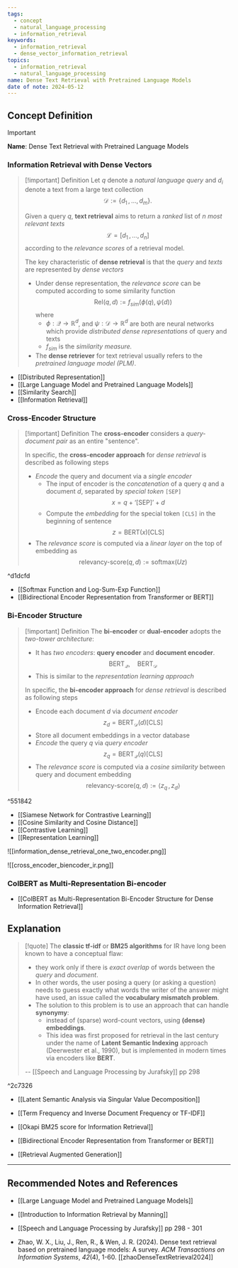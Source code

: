 ```yaml
---
tags:
  - concept
  - natural_language_processing
  - information_retrieval
keywords:
  - information_retrieval
  - dense_vector_information_retrieval
topics:
  - information_retrieval
  - natural_language_processing
name: Dense Text Retrieval with Pretrained Language Models
date of note: 2024-05-12
---
```


## Concept Definition

>[!important]
>**Name**: Dense Text Retrieval with Pretrained Language Models

### Information Retrieval with Dense Vectors

>[!important] Definition
>Let $q$ denote a *natural language query* and $d_{i}$ denote a text from a large text collection $$\mathcal{D} := \left\{ d_{1}\,{,}\ldots{,}\,d_{m} \right\}.$$
>
>Given a query $q$, **text retrieval** aims to return a *ranked* list of $n$ *most relevant texts* $$\mathcal{L} = [d_{1}\,{,}\ldots{,}\,d_{n}]$$ according to the *relevance scores* of a retrieval model.
>
>The key characteristic of **dense retrieval** is that the *query* and *texts* are represented by *dense vectors* 
>- Under dense representation, the *relevance score* can be computed according to some similarity function $$\text{Rel}(q, d) := f_{sim}(\phi(q), \psi(d))$$ where 
>	- $\phi: \mathcal{Q}\to \mathbb{R}^{d}$, and $\psi: \mathcal{D}\to \mathbb{R}^{d}$ are both are neural networks which provide *distributed dense representations* of query and texts
>	- $f_{sim}$ is the *similarity measure.*
>- The **dense retriever** for text retrieval usually refers to the *pretrained language model (PLM)*.


- [[Distributed Representation]]
- [[Large Language Model and Pretrained Language Models]]
- [[Similarity Search]]
- [[Information Retrieval]]

### Cross-Encoder Structure

>[!important] Definition
>The **cross-encoder** considers a *query-document pair* as an entire "sentence".
>
>In specific, the **cross-encoder approach** for *dense retrieval* is described as following steps
>- *Encode* the query and document via a *single encoder*
>	- The input of encoder is the *concatenation* of a query $q$ and a document $d$, separated by *special token* `[SEP]` $$x = q + \text{`[SEP]'} + d$$
>	- Compute the *embedding* for the special token `[CLS]` in the beginning of sentence $$z = \text{BERT}(x)[\text{CLS}]$$
>- The *relevance score* is computed via a *linear layer* on the top of embedding as $$\text{relevancy-score}(q, d) := \text{softmax}(Uz)$$

^d1dcfd

- [[Softmax Function and Log-Sum-Exp Function]]
- [[Bidirectional Encoder Representation from Transformer or BERT]]

### Bi-Encoder Structure

>[!important] Definition
>The **bi-encoder** or **dual-encoder** adopts the *two-tower architecture*:
>- It has *two encoders*: **query encoder** and **document encoder**. $$\text{BERT}_{\mathcal{Q}}, \quad \text{BERT}_{\mathcal{D}}$$
>- This is similar to the *representation learning approach* 
>
>
>In specific, the **bi-encoder approach** for *dense retrieval* is described as following steps
>- Encode each document $d$ via *document encoder* $$z_{d} = \text{BERT}_{\mathcal{D}}(d)[\text{CLS}]$$
>- Store all document embeddings in a vector database
>- *Encode* the query  $q$ via *query encoder* $$z_{q} = \text{BERT}_{\mathcal{Q}}(q)[\text{CLS}]$$
>- The *relevance score* is computed via a *cosine similarity* between query and document embedding $$\text{relevancy-score}(q, d) := \left\langle  z_{q}\,,\, z_{d}   \right\rangle$$

^551842

- [[Siamese Network for Contrastive Learning]]
- [[Cosine Similarity and Cosine Distance]]
- [[Contrastive Learning]]
- [[Representation Learning]]

![[information_dense_retrieval_one_two_encoder.png]]

![[cross_encoder_biencoder_ir.png]]

### ColBERT as Multi-Representation Bi-encoder

- [[ColBERT as Multi-Representation Bi-Encoder Structure for Dense Information Retrieval]]




## Explanation

>[!quote]
>The **classic tf-idf** or **BM25 algorithms** for IR have long been known to have a conceptual flaw:
> - they work only if there is *exact overlap* of words between the *query*  and *document*. 
> - In other words, the user posing a query (or asking a question) needs  to guess exactly what words the writer of the answer might have used, an issue called  the **vocabulary mismatch problem**.
>- The solution to this problem is to use an approach that can handle **synonymy**:  
>	- instead of (sparse) word-count vectors, using **(dense) embeddings**. 
>	- This idea was  first proposed for retrieval in the last century under the name of **Latent Semantic  Indexing** approach (Deerwester et al., 1990), but is implemented in modern times  via encoders like **BERT**.  
>
>-- [[Speech and Language Processing by Jurafsky]] pp 298

^2c7326

- [[Latent Semantic Analysis via Singular Value Decomposition]]
- [[Term Frequency and Inverse Document Frequency or TF-IDF]]
- [[Okapi BM25 score for Information Retrieval]]
- [[Bidirectional Encoder Representation from Transformer or BERT]]


- [[Retrieval Augmented Generation]]




-----------
##  Recommended Notes and References


- [[Large Language Model and Pretrained Language Models]]

- [[Introduction to Information Retrieval by Manning]]
- [[Speech and Language Processing by Jurafsky]] pp 298 - 301
- Zhao, W. X., Liu, J., Ren, R., & Wen, J. R. (2024). Dense text retrieval based on pretrained language models: A survey. _ACM Transactions on Information Systems_, _42_(4), 1-60. [[zhaoDenseTextRetrieval2024]]
